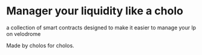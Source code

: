 # Manager your liquidity like a cholo

a collection of smart contracts designed to make it easier to manage your lp on velodrome

Made by cholos for cholos.

